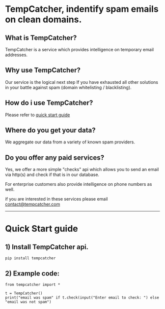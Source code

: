 # TempCatcher, indentify spam emails on clean domains.

## What is TempCatcher?
TempCatcher is a service which provides intelligence on temporary email addresses.

## Why use TempCatcher? 
Our service is the logical next step If you have exhausted all other solutions in your battle against spam (domain whitelisting / blacklisting).

## How do i use TempCatcher?
Please refer to [quick start guide](https://github.com/tempcacher/tempcatcher/README.md#quick-start-guide)

## Where do you get your data?
We aggregate our data from a variety of known spam providers.

## Do you offer any paid services?
Yes, we offer a more simple "checks" api which allows you to send an email via http(s) and check if that is in our database.

For enterprise customers also provide intelligence on phone numbers as well.

if you are interested in these services please email contact@tempcatcher.com

---

# Quick Start guide
## 1) Install TempCatcher api.

`pip install tempcatcher`

## 2) Example code:
```
from tempcatcher import *

t = TempCatcher()
print("email was spam" if t.check(input("Enter email to check: ") else "email was not spam")
```
